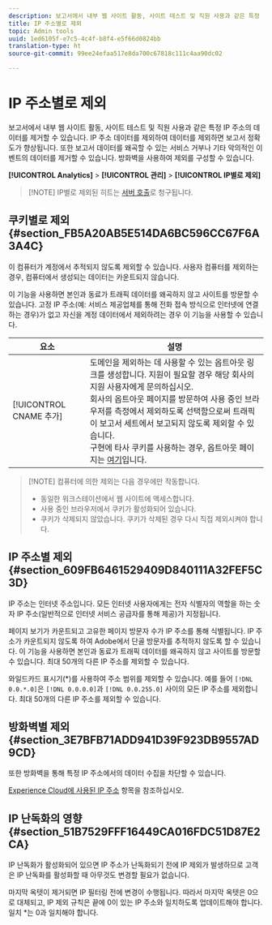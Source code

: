 ```yaml
---
description: 보고서에서 내부 웹 사이트 활동, 사이트 테스트 및 직원 사용과 같은 특정 IP 주소의 데이터를 제거할 수 있습니다. IP 주소 데이터를 제외하여 데이터를 제외하면 보고서 정확도가 향상됩니다. 또한 보고서 데이터를 왜곡할 수 있는 서비스 거부나 기타 악의적인 이벤트의 데이터를 제거할 수 있습니다. 방화벽을 사용하여 제외를 구성할 수 있습니다.
title: IP 주소별로 제외
topic: Admin tools
uuid: 1ed6105f-e7c5-4c4f-b8f4-e5f66d0824bb
translation-type: ht
source-git-commit: 99ee24efaa517e8da700c67818c111c4aa90dc02

---
```



# IP 주소별로 제외

보고서에서 내부 웹 사이트 활동, 사이트 테스트 및 직원 사용과 같은 특정 IP 주소의 데이터를 제거할 수 있습니다. IP 주소 데이터를 제외하여 데이터를 제외하면 보고서 정확도가 향상됩니다. 또한 보고서 데이터를 왜곡할 수 있는 서비스 거부나 기타 악의적인 이벤트의 데이터를 제거할 수 있습니다. 방화벽을 사용하여 제외를 구성할 수 있습니다.

**[!UICONTROL Analytics]** > **[!UICONTROL 관리]** > **[!UICONTROL IP별로 제외]**

> [!NOTE] IP별로 제외된 히트는 [서버 호출](https://marketing.adobe.com/resources/help/ko_KR/reference/primary_server_calls.html)로 청구됩니다.

## 쿠키별로 제외 {#section_FB5A20AB5E514DA6BC596CC67F6A3A4C}

이 컴퓨터가 계정에서 추적되지 않도록 제외할 수 있습니다. 사용자 컴퓨터를 제외하는 경우, 컴퓨터에서 생성되는 데이터는 카운트되지 않습니다.

이 기능을 사용하면 본인과 동료가 트래픽 데이터를 왜곡하지 않고 사이트를 방문할 수 있습니다. 고정 IP 주소(예: 서비스 제공업체를 통해 전화 접속 방식으로 인터넷에 연결하는 경우)가 없고 자신을 계정 데이터에서 제외하려는 경우 이 기능을 사용할 수 있습니다.

| 요소 | 설명 |
|--- |--- |
| [!UICONTROL CNAME 추가] | 도메인을 제외하는 데 사용할 수 있는 옵트아웃 링크를 생성합니다. 지원이 필요할 경우 해당 회사의 지원 사용자에게 문의하십시오. <br>회사의 옵트아웃 페이지를 방문하여 사용 중인 브라우저를 측정에서 제외하도록 선택함으로써 트래픽이 보고서 세트에서 보고되지 않도록 제외할 수 있습니다. <br>구현에 타사 쿠키를 사용하는 경우, 옵트아웃 페이지는 [여기](https://democorp.112.2o7.net/optout.html?locale=ko_KR&amp;popup=true)입니다. |

> [!NOTE] 컴퓨터에 의한 제외는 다음 경우에만 작동합니다.
>
> * 동일한 워크스테이션에서 웹 사이트에 액세스합니다.
> * 사용 중인 브라우저에서 쿠키가 활성화되어 있습니다.
> * 쿠키가 삭제되지 않았습니다. 쿠키가 삭제된 경우 다시 직접 제외시켜야 합니다.


## IP 주소별 제외 {#section_609FB6461529409D840111A32FEF5C3D}

IP 주소는 인터넷 주소입니다. 모든 인터넷 사용자에게는 전자 식별자의 역할을 하는 숫자 IP 주소(일반적으로 인터넷 서비스 공급자를 통해 제공)가 지정됩니다.

페이지 보기가 카운트되고 고유한 페이지 방문자 수가 IP 주소를 통해 식별됩니다. IP 주소가 카운트되지 않도록 하여 Adobe에서 단골 방문자를 추적하지 않도록 할 수 있습니다. 이 기능을 사용하면 본인과 동료가 트래픽 데이터를 왜곡하지 않고 사이트를 방문할 수 있습니다. 최대 50개의 다른 IP 주소를 제외할 수 있습니다.

와일드카드 표시기(*)를 사용하여 주소 범위를 제외할 수 있습니다. 예를 들어 `[!DNL 0.0.*.0]`은 `[!DNL 0.0.0.0]`과 `[!DNL 0.0.255.0]` 사이의 모든 IP 주소를 제외합니다. 최대 50개의 다른 IP 주소를 제외할 수 있습니다.

## 방화벽별 제외 {#section_3E7BFB71ADD941D39F923DB9557AD9CD}

또한 방화벽을 통해 특정 IP 주소에서의 데이터 수집을 차단할 수 있습니다.

[Experience Cloud에 사용된 IP 주소](https://marketing.adobe.com/resources/help/ko_KR/home/index.html#kb-adobe-ip-addresses) 항목을 참조하십시오.

## IP 난독화의 영향 {#section_51B7529FFF16449CA016FDC51D87E2CA}

IP 난독화가 활성화되어 있으면 IP 주소가 난독화되기 전에 IP 제외가 발생하므로 고객은 IP 난독화를 활성화할 때 아무것도 변경할 필요가 없습니다.

마지막 옥텟이 제거되면 IP 필터링 전에 변경이 수행됩니다. 따라서 마지막 옥텟은 0으로 대체되고, IP 제외 규칙은 끝에 0이 있는 IP 주소와 일치하도록 업데이트해야 합니다. 일치 *는 0과 일치해야 합니다.
